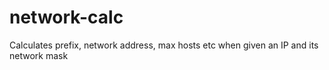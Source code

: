 # network-calc
Calculates prefix, network address, max hosts  etc when given an IP and its network mask
